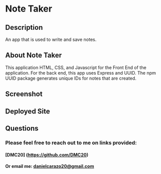 # Note Taker 

## Description 
An app that is used to write and save notes.  

## About Note Taker
This application HTML, CSS, and Javascript for the Front End of the application. For the back end, this app uses Express and  UUID. The npm UUID package generates unique IDs for notes that are created.

## Screenshot 

## Deployed Site

## Questions 
### Please feel free to reach out to me on links provided:
#### [DMC20] (https://github.com/DMC20)
#### Or email me: danielcarazo20@gmail.com